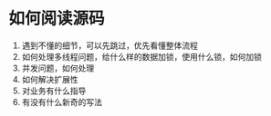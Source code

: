 # 如何阅读源码

1. 遇到不懂的细节，可以先跳过，优先看懂整体流程
2. 如何处理多线程问题，给什么样的数据加锁，使用什么锁，如何加锁
3. 并发问题，如何处理
4. 如何解决扩展性
5. 对业务有什么指导
6. 有没有什么新奇的写法

